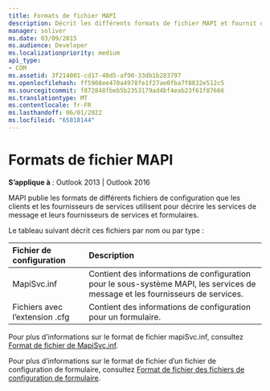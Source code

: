 ```yaml
---
title: Formats de fichier MAPI
description: Décrit les différents formats de fichier MAPI et fournit des noms de fichiers de configuration et des liens de ressources supplémentaires.
manager: soliver
ms.date: 03/09/2015
ms.audience: Developer
ms.localizationpriority: medium
api_type:
- COM
ms.assetid: 3f214001-cd17-40d5-af90-33db1b283797
ms.openlocfilehash: ff5908ee470a4978fe1f27ae0fba7f8832e512c5
ms.sourcegitcommit: f872848fbeb5b2353179ad4bf4eab23f61f87666
ms.translationtype: MT
ms.contentlocale: fr-FR
ms.lasthandoff: 06/01/2022
ms.locfileid: "65818144"
---
```

# <a name="mapi-file-formats"></a>Formats de fichier MAPI

  
  
**S’applique à** : Outlook 2013 | Outlook 2016 
  
MAPI publie les formats de différents fichiers de configuration que les clients et les fournisseurs de services utilisent pour décrire les services de message et leurs fournisseurs de services et formulaires.
  
Le tableau suivant décrit ces fichiers par nom ou par type :
  
|**Fichier de configuration**|**Description**|
|:-----|:-----|
|MapiSvc.inf  <br/> |Contient des informations de configuration pour le sous-système MAPI, les services de message et les fournisseurs de services. |
|Fichiers avec l’extension .cfg  <br/> |Contient des informations de configuration pour un formulaire. |
   
Pour plus d’informations sur le format de fichier mapiSvc.inf, consultez [Format de fichier de MapiSvc.inf](file-format-of-mapisvc-inf.md). 
  
Pour plus d’informations sur le format de fichier d’un fichier de configuration de formulaire, consultez [Format de fichier des fichiers de configuration de formulaire](file-format-of-form-configuration-files.md). 
  

